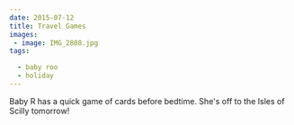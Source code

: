 ```yaml
---
date: 2015-07-12
title: Travel Games
images: 
 - image: IMG_2808.jpg
tags:

  - baby roo
  - holiday
---
```

Baby R has a quick game of cards before bedtime. She's off to the Isles of Scilly tomorrow!